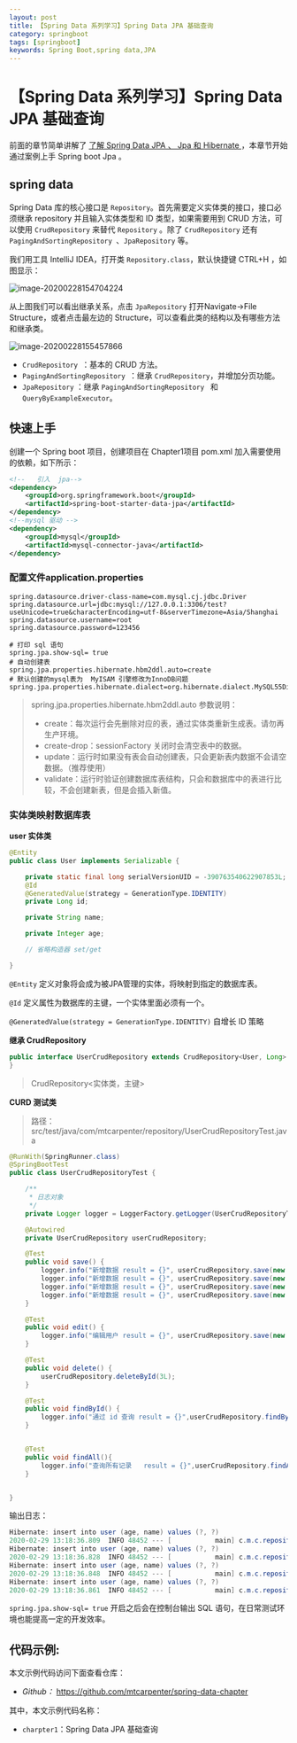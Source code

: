 ```yaml
---
layout: post
title: 【Spring Data 系列学习】Spring Data JPA 基础查询
category: springboot
tags: [springboot]
keywords: Spring Boot,spring data,JPA
---
```


# 【Spring Data 系列学习】Spring Data JPA 基础查询

前面的章节简单讲解了 [了解 Spring Data JPA 、 Jpa 和 Hibernate ](https://mp.weixin.qq.com/s/7dIxS3scphZRgruWF1gRog)，本章节开始通过案例上手 Spring boot Jpa 。

## spring data

Spring Data 库的核心接口是 `Repository`。首先需要定义实体类的接口，接口必须继承 repository 并且输入实体类型和 ID 类型，如果需要用到 CRUD 方法，可以使用 `CrudRepository` 来替代 `Repository` 。除了 `CrudRepository` 还有 `PagingAndSortingRepository `、`JpaRepository` 等。

我们用工具 IntelliJ IDEA，打开类 `Repository.class`，默认快捷键 CTRL+H ，如图显示：

![image-20200228154704224](https://mtcarpenter.oss-cn-beijing.aliyuncs.com/images/image-20200228154704224.png)



从上图我们可以看出继承关系，点击 `JpaRepository` 打开Navigate→File Structure，或者点击最左边的 Structure，可以查看此类的结构以及有哪些方法和继承类。

![image-20200228155457866](https://mtcarpenter.oss-cn-beijing.aliyuncs.com/images/image-20200228155457866.png)

- `CrudRepository `：基本的 CRUD 方法。
- `PagingAndSortingRepository `：继承 `CrudRepository`，并增加分页功能。
- `JpaRepository` ：继承 `PagingAndSortingRepository ` 和 `QueryByExampleExecutor`。

## 快速上手

创建一个 Spring boot 项目，创建项⽬在 Chapter1项⽬ pom.xml 加入需要使⽤的依赖，如下所示：

```xml
<!--   引入  jpa-->
<dependency>
    <groupId>org.springframework.boot</groupId>
    <artifactId>spring-boot-starter-data-jpa</artifactId>
</dependency>
<!--mysql 驱动 -->
<dependency>
    <groupId>mysql</groupId>
    <artifactId>mysql-connector-java</artifactId>
</dependency>
```

### 配置文件application.properties

```properties
spring.datasource.driver-class-name=com.mysql.cj.jdbc.Driver
spring.datasource.url=jdbc:mysql://127.0.0.1:3306/test?useUnicode=true&characterEncoding=utf-8&serverTimezone=Asia/Shanghai
spring.datasource.username=root
spring.datasource.password=123456

# 打印 sql 语句
spring.jpa.show-sql= true
# 自动创建表
spring.jpa.properties.hibernate.hbm2ddl.auto=create
# 默认创建的mysql表为  MyISAM 引擎修改为InnoDB问题
spring.jpa.properties.hibernate.dialect=org.hibernate.dialect.MySQL55Dialect
```

> spring.jpa.properties.hibernate.hbm2ddl.auto 参数说明：
>
> - create：每次运行会先删除对应的表，通过实体类重新生成表。请勿再生产环境。
> - create-drop：sessionFactory 关闭时会清空表中的数据。
> - update：运行时如果没有表会自动创建表，只会更新表内数据不会请空数据。（推荐使用）
> -  validate：运行时验证创建数据库表结构，只会和数据库中的表进行比较，不会创建新表，但是会插入新值。

### 实体类映射数据库表

**user 实体类**

```java
@Entity
public class User implements Serializable {

    private static final long serialVersionUID = -390763540622907853L;
    @Id
    @GeneratedValue(strategy = GenerationType.IDENTITY)
    private Long id;

    private String name;

    private Integer age;

    // 省略构造器 set/get		

}
```

`@Entity` 定义对象将会成为被JPA管理的实体，将映射到指定的数据库表。

`@Id` 定义属性为数据库的主键，一个实体里面必须有一个。

`@GeneratedValue(strategy = GenerationType.IDENTITY)` 自增长 ID 策略

**继承 CrudRepository**

```java
public interface UserCrudRepository extends CrudRepository<User, Long> {
}

```

> CrudRepository<实体类，主键>

**CURD 测试类**

> 路径：src/test/java/com/mtcarpenter/repository/UserCrudRepositoryTest.java

```java
@RunWith(SpringRunner.class)
@SpringBootTest
public class UserCrudRepositoryTest {

    /**
     * ⽇志对象
     */
    private Logger logger = LoggerFactory.getLogger(UserCrudRepositoryTest.class);

    @Autowired
    private UserCrudRepository userCrudRepository;

    @Test
    public void save() {
        logger.info("新增数据 result = {}", userCrudRepository.save(new User("小米", 9)));
        logger.info("新增数据 result = {}", userCrudRepository.save(new User("张三", 16)));
        logger.info("新增数据 result = {}", userCrudRepository.save(new User("三哥", 12)));
        logger.info("新增数据 result = {}", userCrudRepository.save(new User("米二", 8)));
    }

    @Test
    public void edit() {
        logger.info("编辑用户 result = {}", userCrudRepository.save(new User(3L, "三三", 16)));
    }

    @Test
    public void delete() {
        userCrudRepository.deleteById(3L);
    }

    @Test
    public void findById() {
        logger.info("通过 id 查询 result = {}",userCrudRepository.findById(1L));
    }


    @Test
    public void findAll(){
        logger.info("查询所有记录   result = {}",userCrudRepository.findAll());
    }


}

```

输出日志：

```java
Hibernate: insert into user (age, name) values (?, ?)
2020-02-29 13:18:36.809  INFO 48452 --- [           main] c.m.c.repository.UserCrudRepositoryTest  : 新增数据 result = User{id=1, name='小米', age=9}
Hibernate: insert into user (age, name) values (?, ?)
2020-02-29 13:18:36.828  INFO 48452 --- [           main] c.m.c.repository.UserCrudRepositoryTest  : 新增数据 result = User{id=2, name='张三', age=16}
Hibernate: insert into user (age, name) values (?, ?)
2020-02-29 13:18:36.848  INFO 48452 --- [           main] c.m.c.repository.UserCrudRepositoryTest  : 新增数据 result = User{id=3, name='三哥', age=12}
Hibernate: insert into user (age, name) values (?, ?)
2020-02-29 13:18:36.861  INFO 48452 --- [           main] c.m.c.repository.UserCrudRepositoryTest  : 新增数据 result = User{id=4, name='米二', age=8}

```

`spring.jpa.show-sql= true` 开启之后会在控制台输出 SQL 语句，在日常测试环境也能提高一定的开发效率。

## 代码示例:

本文示例代码访问下面查看仓库：

- *Github：* https://github.com/mtcarpenter/spring-data-chapter

其中，本文示例代码名称：

- `charpter1`：Spring Data JPA 基础查询